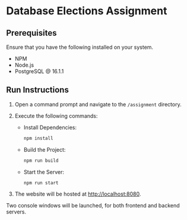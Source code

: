 # Database Elections Assignment

## Prerequisites

Ensure that you have the following installed on your system.
- NPM
- Node.js
- PostgreSQL @ 16.1.1

## Run Instructions

1. Open a command prompt and navigate to the `/assignment` directory.

2. Execute the following commands:

    - Install Dependencies:
      ```bash
      npm install
      ```

    - Build the Project:
      ```bash
      npm run build
      ```

    - Start the Server:
      ```bash
      npm run start
      ```

3. The website will be hosted at [http://localhost:8080](http://localhost:8080).

Two console windows will be launched, for both frontend and backend servers.
